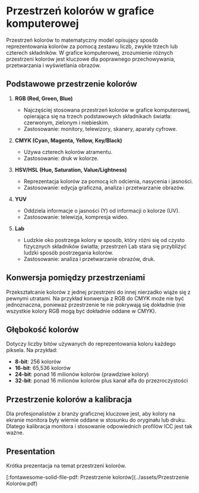 # Przestrzeń kolorów w grafice komputerowej

Przestrzeń kolorów to matematyczny model opisujący sposób reprezentowania kolorów za pomocą zestawu liczb, zwykle trzech lub czterech składników. W grafice komputerowej, zrozumienie różnych przestrzeni kolorów jest kluczowe dla poprawnego przechowywania, przetwarzania i wyświetlania obrazów.

## Podstawowe przestrzenie kolorów

1. **RGB (Red, Green, Blue)**
   - Najczęściej stosowana przestrzeń kolorów w grafice komputerowej, opierająca się na trzech podstawowych składnikach światła: czerwonym, zielonym i niebieskim.
   - Zastosowanie: monitory, telewizory, skanery, aparaty cyfrowe.
   
2. **CMYK (Cyan, Magenta, Yellow, Key/Black)**
   - Używa czterech kolorów atramentu.
   - Zastosowanie: druk w kolorze.
   
3. **HSV/HSL (Hue, Saturation, Value/Lightness)**
   - Reprezentacja kolorów za pomocą ich odcienia, nasycenia i jasności.
   - Zastosowanie: edycja graficzna, analiza i przetwarzanie obrazów.
   
4. **YUV**
   - Oddziela informacje o jasności (Y) od informacji o kolorze (UV).
   - Zastosowanie: telewizja, kompresja wideo.
   
5. **Lab**
   - Ludzkie oko postrzega kolory w sposób, który różni się od czysto fizycznych składników światła; przestrzeń Lab stara się przybliżyć ludzki sposób postrzegania kolorów.
   - Zastosowanie: analiza i przetwarzanie obrazów, druk.

## Konwersja pomiędzy przestrzeniami

Przekształcanie kolorów z jednej przestrzeni do innej nierzadko wiąże się z pewnymi utratami. Na przykład konwersja z RGB do CMYK może nie być jednoznaczna, ponieważ przestrzenie te nie pokrywają się dokładnie (nie wszystkie kolory RGB mogą być dokładnie oddane w CMYK).

## Głębokość kolorów

Dotyczy liczby bitów używanych do reprezentowania koloru każdego piksela. Na przykład:

- **8-bit**: 256 kolorów
- **16-bit**: 65,536 kolorów
- **24-bit**: ponad 16 milionów kolorów (prawdziwe kolory)
- **32-bit**: ponad 16 milionów kolorów plus kanał alfa do przezroczystości

## Przestrzenie kolorów a kalibracja

Dla profesjonalistów z branży graficznej kluczowe jest, aby kolory na ekranie monitora były wiernie oddane w stosunku do oryginału lub druku. Dlatego kalibracja monitora i stosowanie odpowiednich profilów ICC jest tak ważne.

## Presentation

Krótka prezentacja na temat przestrzeni kolorów.

[:fontawesome-solid-file-pdf: Przestrzenie kolorów](../assets/Przestrzenie Kolorów.pdf)